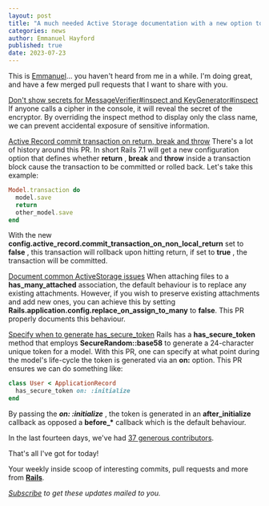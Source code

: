 ```yaml
---
layout: post
title: "A much needed Active Storage documentation with a new option to trigger has_secure_token "
categories: news
author: Emmanuel Hayford
published: true
date: 2023-07-23
---
```


This is [Emmanuel](https://hayford.dev/)... you haven't heard from me in a while. I'm doing great, and have a few merged pull requests that I want to share with you.

[Don't show secrets for MessageVerifier#inspect and KeyGenerator#inspect](https://github.com/rails/rails/pull/48680)
If anyone calls a cipher in the console, it will reveal the secret of the encryptor. By overriding the inspect method to display only the class name, we can prevent accidental exposure of sensitive information.

[Active Record commit transaction on return, break and throw](https://github.com/rails/rails/pull/48600)
There's a lot of history around this PR. In short Rails 7.1 will get a new configuration option that defines whether **return** , **break** and **throw** inside a transaction block cause the transaction to be committed or rolled back. Let's take this example:

```ruby
Model.transaction do
  model.save
  return
  other_model.save
end
```

With the new **config.active\_record.commit\_transaction\_on\_non\_local\_return** set to **false** , this transaction will rollback upon hitting return, if set to **true** , the transaction will be committed.

[Document common ActiveStorage issues](https://github.com/rails/rails/pull/48722)
When attaching files to a **has\_many\_attached** association, the default behaviour is to replace any existing attachments. However, if you wish to preserve existing attachments and add new ones, you can achieve this by setting **Rails.application.config.replace\_on\_assign\_to\_many** to **false**. This PR properly documents this behaviour.


[Specify when to generate has\_secure\_token](https://github.com/rails/rails/pull/47420)
Rails has a **has\_secure\_token** method that employs **SecureRandom::base58** to generate a 24-character unique token for a model. With this PR, one can specify at what point during the model's life-cycle the token is generated via an **on:** option. This PR ensures we can do something like:

```ruby
class User < ApplicationRecord
  has_secure_token on: :initialize
end
```

By passing the **_on: :initialize_** , the token is generated in an **after\_initialize** callback as opposed a **before\_\*** callback which is the default behaviour.

In the last fourteen days, we've had [37 generous contributors](https://contributors.rubyonrails.org/contributors/in-time-window/20230707-20230721).

That's all I've got for today!




Your weekly inside scoop of interesting commits, pull requests and more from [**Rails**](https://github.com/rails/rails).

<p><i><a href="https://world.hey.com/this.week.in.rails">Subscribe</a> to get these updates mailed to you.</i></p>

